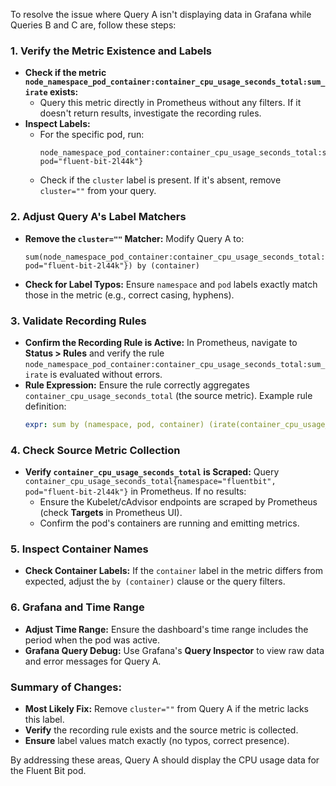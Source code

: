 To resolve the issue where Query A isn't displaying data in Grafana while Queries B and C are, follow these steps:

### 1. **Verify the Metric Existence and Labels**
   - **Check if the metric `node_namespace_pod_container:container_cpu_usage_seconds_total:sum_irate` exists:**
     - Query this metric directly in Prometheus without any filters. If it doesn't return results, investigate the recording rules.
   - **Inspect Labels:**
     - For the specific pod, run:
       ```promql
       node_namespace_pod_container:container_cpu_usage_seconds_total:sum_irate{namespace="fluentbit", pod="fluent-bit-2l44k"}
       ```
     - Check if the `cluster` label is present. If it's absent, remove `cluster=""` from your query.

### 2. **Adjust Query A's Label Matchers**
   - **Remove the `cluster=""` Matcher:**
     Modify Query A to:
     ```promql
     sum(node_namespace_pod_container:container_cpu_usage_seconds_total:sum_irate{namespace="fluentbit", pod="fluent-bit-2l44k"}) by (container)
     ```
   - **Check for Label Typos:**
     Ensure `namespace` and `pod` labels exactly match those in the metric (e.g., correct casing, hyphens).

### 3. **Validate Recording Rules**
   - **Confirm the Recording Rule is Active:**
     In Prometheus, navigate to **Status > Rules** and verify the rule `node_namespace_pod_container:container_cpu_usage_seconds_total:sum_irate` is evaluated without errors.
   - **Rule Expression:**
     Ensure the rule correctly aggregates `container_cpu_usage_seconds_total` (the source metric). Example rule definition:
     ```yaml
     expr: sum by (namespace, pod, container) (irate(container_cpu_usage_seconds_total[5m]))
     ```

### 4. **Check Source Metric Collection**
   - **Verify `container_cpu_usage_seconds_total` is Scraped:**
     Query `container_cpu_usage_seconds_total{namespace="fluentbit", pod="fluent-bit-2l44k"}` in Prometheus. If no results:
     - Ensure the Kubelet/cAdvisor endpoints are scraped by Prometheus (check **Targets** in Prometheus UI).
     - Confirm the pod's containers are running and emitting metrics.

### 5. **Inspect Container Names**
   - **Check Container Labels:**
     If the `container` label in the metric differs from expected, adjust the `by (container)` clause or the query filters.

### 6. **Grafana and Time Range**
   - **Adjust Time Range:**
     Ensure the dashboard's time range includes the period when the pod was active.
   - **Grafana Query Debug:**
     Use Grafana's **Query Inspector** to view raw data and error messages for Query A.

### Summary of Changes:
- **Most Likely Fix:** Remove `cluster=""` from Query A if the metric lacks this label.
- **Verify** the recording rule exists and the source metric is collected.
- **Ensure** label values match exactly (no typos, correct presence).

By addressing these areas, Query A should display the CPU usage data for the Fluent Bit pod.
